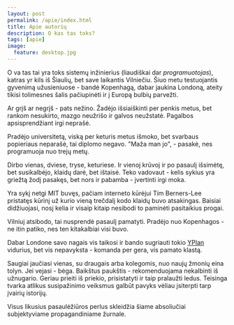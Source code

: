 ```yaml
---
layout: post
permalink: /apie/index.html
title: Apie autorių
description: O kas tas toks?
tags: [apie]
image:
  feature: desktop.jpg
---
```


O va tas tai yra toks sistemų inžinierius (liaudiškai dar
*programuotojas*), katras yr kils iš Šiaulių, bet save laikantis
Vilniečiu. Šiuo metu testuojantis gyvenimą užusieniuose - bandė
Kopenhagą, dabar jaukina Londoną, ateity tikisi tolimesnes šalis
pačiupinėti ir į Europą bulbių parvežti.

Ar grįš ar negrįš - pats nežino. Žadėjo išsiaiškinti per penkis metus,
bet rankom nesukirto, mazgo neužrišo ir galvos neužstatė. Pagalbos
apsisprendžiant irgi neprašė.

Pradėjo universitetą, viską per keturis metus išmoko, bet svarbaus
popieriaus neparašė, tai diplomo negavo. "Maža man jo", - pasakė, nes
programuoja nuo trejų metų.

Dirbo vienas, dviese, tryse, keturiese. Ir vienoj krūvoj ir po pasaulį
išsimėtę, bet susikalbėjo, klaidų darė, bet ištaisė. Teko vadovaut -
kelis sykius yra griežtą žodį pasakęs, bet nors ir pabamba - įvertinti
irgi moka.

Yra sykį netgi MIT buvęs, pačiam interneto kūrėjui Tim Berners-Lee
pristatęs kūrinį už kurio vieną trečdalį kodo klaidų buvo
atsakingas. Baisiai didžiuojasi, nosį kelia ir visaip kitaip nesibodi
to paminėti pasitaikius progai.

Vilniuj atsibodo, tai nusprendė pasaulį pamatyti. Pradėjo nuo
Kopenhagos - ne itin patiko, nes ten kitakalbiai visi buvo.

Dabar Londone savo nagais vis taikosi ir bando sugriauti tokio
[YPlan](http://yplanapp.com/) vidurius, bet vis nepavyksta - komanda
per gera, vis pamato klastą.

Saugiai jaučiasi vienas, su draugais arba kolegomis, nuo naujų žmonių
eina tolyn. Jei vejasi - bėga. Baikštus paukštis - rekomenduojama
nekalbinti iš užnugario. Geriau prieiti iš priekio, prisistatyti ir
taip pralaužti ledus. Teisinga tvarka atlikus susipažinimo veiksmus
galbūt pavyks vėliau įsiterpti tarp įvairių istorijų.

Visus likusius pasaulėžiūros perlus skleidžia šiame absoliučiai
subjektyviame propagandiniame žurnale.
